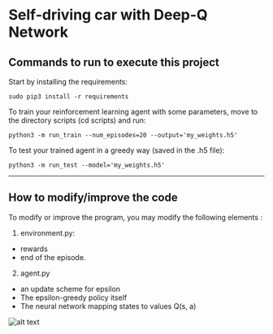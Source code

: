 # Self-driving car with Deep-Q Network

## Commands to run to execute this project

Start by installing the requirements:
```
sudo pip3 install -r requirements
```

To train your reinforcement learning agent with some parameters, move to the directory scripts (cd scripts) and run:
```
python3 -m run_train --num_episodes=20 --output='my_weights.h5'
```

To test your trained agent in a greedy way (saved in the .h5 file):
```
python3 -m run_test --model='my_weights.h5'
```

-----------------

## How to modify/improve the code

To modify or improve the program, you may modify the following elements :

1. environment.py:
  - rewards
  - end of the episode.
2. agent.py
  - an update scheme for epsilon
  - The epsilon-greedy policy itself
  - The neural network mapping states to values Q(s, a)
  
  ![alt text](https://user-images.githubusercontent.com/42830320/54880205-99ffd880-4e42-11e9-8f95-f1cb4e0de0d9.png)
